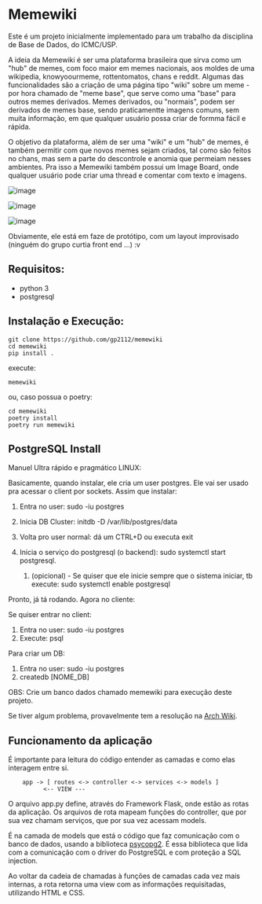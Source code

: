 # Memewiki

Este é um projeto inicialmente implementado para um trabalho da disciplina de Base de Dados, do ICMC/USP.

A ideia da Memewiki é ser uma plataforma brasileira que sirva como um "hub" de memes, com foco maior em memes nacionais, aos moldes de uma wikipedia, knowyoourmeme, rottentomatos, chans e reddit. Algumas das funcionalidades são a criação de uma página tipo "wiki" sobre um meme - por hora chamado de "meme base", que serve como uma "base" para outros memes derivados. Memes derivados, ou "normais", podem ser derivados de memes base, sendo praticamentte imagens comuns, sem muita informação, em que qualquer usuário possa criar de formma fácil e rápida.

O objetivo da plataforma, além de ser uma "wiki" e um "hub" de memes, é também permitir com que novos memes sejam criados, tal como são feitos no chans, mas sem a parte do descontrole e anomia que permeiam nesses ambientes. Pra isso a Memewiki também possui um Image Board, onde qualquer usuário pode criar uma thread e comentar com texto e imagens.

![image](https://user-images.githubusercontent.com/26512375/177132413-e6e4add4-7c7f-47d0-b755-23450257c9f4.png)

![image](https://user-images.githubusercontent.com/26512375/177127314-b7dbe062-c051-4d66-b762-b260073cd984.png)

![image](https://user-images.githubusercontent.com/26512375/177131557-1dfac7f0-5113-4e06-bbc4-fdd2d8616453.png)

Obviamente, ele está em faze de protótipo, com um layout improvisado (ninguém do grupo curtia front end ...) :v

## Requisitos:

- python 3
- postgresql

## Instalação e Execução:

    git clone https://github.com/gp2112/memewiki
    cd memewiki
    pip install .

execute:

    memewiki

ou, caso possua o poetry:

    cd memewiki
    poetry install
    poetry run memewiki



## PostgreSQL Install

Manuel Ultra rápido e pragmático LINUX:

Basicamente, quando instalar, ele cria um user postgres. Ele vai ser usado pra acessar o client por sockets.
Assim que instalar:

1. Entra no user: sudo -iu postgres

2. Inicia DB Cluster: initdb -D /var/lib/postgres/data

3. Volta pro user normal: dá um CTRL+D ou executa exit

4. Inicia o serviço do postgresql (o backend): sudo systemctl start postgresql.
    1. (opicional) - Se quiser que ele inicie sempre que o sistema iniciar, tb execute: sudo systemctl enable postgresql

Pronto, já tá rodando. Agora no cliente:

Se quiser entrar no client: 

1. Entra no user: sudo -iu postgres
2. Execute: psql

Para criar um DB:

1. Entra no user: sudo -iu postgres
2. createdb [NOME_DB]

OBS: Crie um banco dados chamado memewiki para execução deste projeto.

Se tiver algum problema, provavelmente tem a resolução na [Arch Wiki](https://wiki.archlinux.org/title/PostgreSQL).


## Funcionamento da aplicação

É importante para leitura do código entender as camadas e como elas interagem entre si.

```
    app -> [ routes <-> controller <-> services <-> models ]
          <-- VIEW ---    
```

O arquivo app.py define, através do Framework Flask, onde estão as rotas da aplicação. Os arquivos de rota mapeam funções do controller, que por sua vez chamam serviços, que por sua vez acessam models.

É na camada de models que está o código que faz comunicação com o banco de dados, usando a biblioteca [psycopg2](https://www.psycopg.org/). É essa biblioteca que lida com a comunicação com o driver do PostgreSQL e com proteção a SQL injection.

Ao voltar da cadeia de chamadas à funções de camadas cada vez mais internas, a rota retorna uma view com as informações requisitadas, utilizando HTML e CSS.

